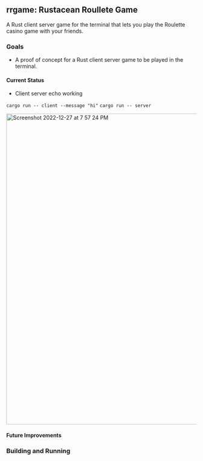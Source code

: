 ## rrgame: Rustacean Roullete Game

A Rust client server game for the terminal that lets you play the Roulette casino game with your friends.

### Goals

* A proof of concept for a Rust client server game to be played in the terminal.

#### Current Status

* Client server echo working

`cargo run -- client --message "hi"`
`cargo run -- server`

<img width="822" alt="Screenshot 2022-12-27 at 7 57 24 PM" src="https://user-images.githubusercontent.com/58792/209741364-3fcdef36-7dbc-4252-b34a-fb356152554a.png">


#### Future Improvements



### Building and Running


